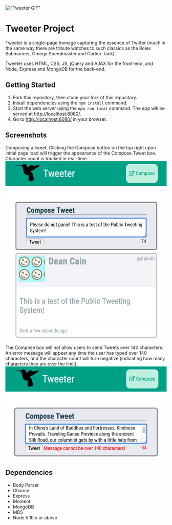 !["Tweeter GIF"](https://github.com/richmondwong/tweeter/blob/master/docs/tweeter_one.gif)

# Tweeter Project

Tweeter is a single-page homage capturing the essence of Twitter (much in the same way there are tribute watches to such classics as the Rolex Submariner, Omega Speedmaster and Cartier Tank).

Tweeter uses HTML, CSS, JS, jQuery and AJAX for the front-end, and  Node, Express and MongoDB for the back-end.

## Getting Started

1. Fork this repository, then clone your fork of this repository.
2. Install dependencies using the `npm install` command.
3. Start the web server using the `npm run local` command. The app will be served at <http://localhost:8080/>.
4. Go to <http://localhost:8080/> in your browser.

## Screenshots

Composing a tweet. Clicking the Compose button on the top right upon initial page load will trigger the appearance of the Compose Tweet box. Character count is tracked in real-time.
!["Screenshot of tweet about to be sent, and tweet already sent"](https://github.com/richmondwong/tweeter/blob/master/docs/tweeter-post.png?raw=true)

The Compose box will not allow users to send Tweets over 140 characters. An error message will appear any time the user has typed over 140 characters, and the character count will turn negative (indicating how many characters they are over the limit).
!["Screenshot of error message when over 140 character limit"](https://github.com/richmondwong/tweeter/blob/master/docs/tweeter-over-limit.png?raw=true)

## Dependencies

- Body Parser
- Chance
- Express
- Moment
- MongoDB
- MD5
- Node 5.10.x or above